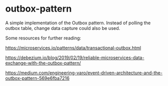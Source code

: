 # outbox-pattern

A simple implementation of the Outbox pattern. Instead of polling the outbox table, change data capture could also be used.


Some resources for further reading:

https://microservices.io/patterns/data/transactional-outbox.html

https://debezium.io/blog/2019/02/19/reliable-microservices-data-exchange-with-the-outbox-pattern/

https://medium.com/engineering-varo/event-driven-architecture-and-the-outbox-pattern-569e6fba7216
